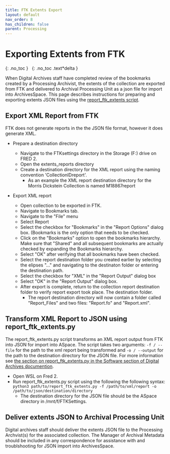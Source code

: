 ```yaml
---
title: FTK Extents Export
layout: default
nav_order: 8
has_children: false
parent: Processing
---
```

# Exporting Extents from FTK

{: .no_toc }
&nbsp;
{: .no_toc .text*delta }

When Digital Archives staff have completed review of the bookmarks created by a Processing Archivist, the extents of the collection are exported from FTK and delivered to Archival Processing Unit as a json file for import into ArchivesSpace. This page describes instructions for preparing and exporting extents JSON files using the [report_ftk_extents script](). <!-- will need to add this to the software page -->

## Export XML Report from FTK

FTK does not generate reports in the the JSON file format, however it does generate XML.

* Prepare a destination directory
  * Navigate to the FTKsettings directory in the Storage (F:) drive on FRED 2.
  * Open the extents_reports directory
  * Create a destination directory for the XML report using the naming convention 'CollectionIDreport'.
    * As an example the XML report destination directory for the Morris Dickstein Collection is named M18867report

* Export XML report
  * Open collection to be exported in FTK.
  * Navigate to Bookmarks tab.
  * Navigate to the "File" menu
  * Select Report
  * Select the checkbox for "Bookmarks" in the "Report Options" dialog box. (Bookmarks is the only option that needs to be checked.
  * Click on the "Bookmarks" option to open the bookmarks hierarchy. Make sure that "Shared" and all subsequent bookmarks are actually checked by expanding the Bookmarks hierarchy.
  * Select "OK" after verifying that all bookmarks have been checked.
  * Select the report destination folder you created earlier by selecting the elipses "..." and navigating to the destinaton folder or entering the destination path.
  * Select the checkbox for "XML" in the "Report Output" dialog box
  * Select "OK" in the "Report Output" dialog box.
  * After export is complete, return to the collection report destination folder to verify report export took place. The destination folder.
    * The report destination directory will now contain a folder called "Report_Files" and two files: "Report.fo" and "Report.xml".

## Transform XML Report to JSON using report_ftk_extents.py
The report_ftk_extents.py script transforms an XML report output from FTK into JSON for import into ASpace. The script takes two arguments: ```-f / --file``` for the path to the xml report being transformed and ```-o / --output``` for the path to the destination directory for the JSON file. For more information see [the section on report_ftk_extents.py in the Software section of Digital Archives documention]().  

* Open WSL on Fred 2.  
* Run report_ftk_extents.py script using the following the following syntax:
```python3 path/to/report_ftk_extents.py -f /path/to/xml/report -o /path/to/json/destination/directory```
  * The destination directory for the JSON file should be the ASpace directory in /mnt/f/FTKSettings.

## Deliver extents JSON to Archival Processing Unit

Digital archives staff should deliver the extents JSON file to the Processing Archvist(s) for the associated collection. The Manager of Archival Metadata should be included in any correspondence for assistance with and troublshooting for JSON import into ArchivesSpace.